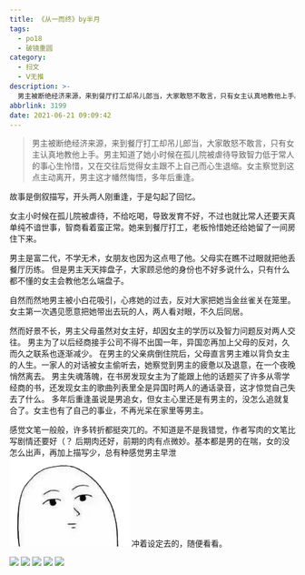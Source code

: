 ```yaml
---
title: 《从一而终》by半月
tags:
  - po18
  - 破镜重圆
category:
  - 扫文
  - Ⅴ无推
description: >-
  男主被断绝经济来源，来到餐厅打工却吊儿郎当，大家敢怒不敢言，只有女主认真地教他上手。男主知道了她小时候在孤儿院被虐待导致智力低于常人的事心生怜惜，又在交往后觉得女主跟不上自己而心生退缩。女主察觉到这点主动离开，男主这才幡然悔悟，多年后重逢。
abbrlink: 3199
date: 2021-06-21 09:09:42
---
```

<meta name="referrer" content="no-referrer" />

> 男主被断绝经济来源，来到餐厅打工却吊儿郎当，大家敢怒不敢言，只有女主认真地教他上手。男主知道了她小时候在孤儿院被虐待导致智力低于常人的事心生怜惜，又在交往后觉得女主跟不上自己而心生退缩。女主察觉到这点主动离开，男主这才幡然悔悟，多年后重逢。

故事是倒叙描写，开头两人刚重逢，于是勾起了回忆。

女主小时候在孤儿院被虐待，不给吃喝，导致发育不好，不过也就比常人还要天真单纯不谙世事，智商看着蛮正常。她来到餐厅打工，老板怜惜她还给她留了一间房住下来。

男主是富二代，不学无术，女朋友也因为这点甩了他。父母实在瞧不过眼就把他丢餐厅历练。
但是男主天天摔盘子，大家顾忌他的身份也不好多说什么，只有什么都不懂的女主会教他怎么端盘子。

自然而然地男主被小白花吸引，心疼她的过去，反对大家把她当金丝雀关在笼里。
女主第一次遇见愿意把她带出去玩的人，两人看对眼，不久后同居。

然而好景不长，男主父母虽然对女主好，却因女主的学历以及智力问题反对两人交往。
男主为了以后经商接手公司不得不出国一年，异国恋再加上父母的反对，久而久之联系也逐渐减少。
在男主的父亲病倒住院后，父母直言男主难以背负女主的人生。一家人的对话被女主偷听去，她察觉到男主的疲惫以及退意，在一个夜晚悄然离去。
男主失魂落魄，在书房发现女主为了能跟上他的话题买了许多从零学经商的书，还发现女主的歌曲列表里全是异国时两人的通话录音，这才惊觉自己失去了什么。
多年后重逢虽说是男追女，但女主心里还是有男主的，没怎么追就复合了。女主也有了自己的事业，不再光呆在家里等男主。

感觉文笔一般般，许多转折都挺突兀的。不知道是不是我错觉，作者写肉的文笔比写剧情还要好（？
后期肉还好，前期的肉有点微妙。基本都是男的在喘，女的没怎么出声，再加上描写少，总有种感觉男主早泄<img src="/bq/IMG_6005.png" id="bq">
冲着设定去的，随便看看。

![](https://wx3.sinaimg.cn/mw690/0069kFhhgy1grpp2glhdgj30n01ds144.jpg)
![](https://wx1.sinaimg.cn/mw690/0069kFhhgy1grpp2heff8j30n01dsgwb.jpg)
![](https://wx1.sinaimg.cn/mw690/0069kFhhgy1grpp2hst3kj30n01dsk1o.jpg)
![](https://wx3.sinaimg.cn/mw690/0069kFhhgy1grpp2i5gdvj30n01dsqd8.jpg)
![](https://wx2.sinaimg.cn/mw690/0069kFhhgy1grpp2iijihj30n01dsjxi.jpg)